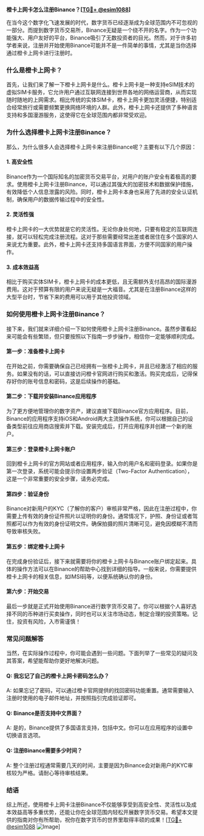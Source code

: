 **橙卡上网卡怎么注册Binance？[[TG💪+ @esim1088](https://t.me/s/esim1088)]**

在当今这个数字化飞速发展的时代，数字货币已经逐渐成为全球范围内不可忽视的一部分。而提到数字货币交易所，Binance无疑是一个绕不开的名字。作为一个功能强大、用户友好的平台，Binance吸引了无数投资者的目光。然而，对于许多初学者来说，注册并开始使用Binance可能并不是一件简单的事情，尤其是当你选择通过橙卡上网卡进行注册时。

### **什么是橙卡上网卡？**

首先，让我们来了解一下橙卡上网卡是什么。橙卡上网卡是一种支持eSIM技术的虚拟SIM卡服务，它允许用户通过互联网连接到世界各地的网络运营商，从而实现随时随地的上网需求。相比传统的实体SIM卡，橙卡上网卡更加灵活便捷，特别适合经常旅行或需要频繁更换网络环境的人群。此外，橙卡上网卡还提供了多种语言支持和多国漫游服务，这使得它在全球范围内都非常受欢迎。

### **为什么选择橙卡上网卡注册Binance？**

那么，为什么很多人会选择橙卡上网卡来注册Binance呢？主要有以下几个原因：

#### **1. 高安全性**
Binance作为一个国际知名的加密货币交易平台，对用户的账户安全有着极高的要求。使用橙卡上网卡注册Binance，可以通过其强大的加密技术和数据保护措施，有效降低个人信息泄露的风险。同时，橙卡上网卡本身也采用了先进的安全认证机制，确保用户的数据传输过程中的安全性。

#### **2. 灵活性强**
橙卡上网卡的一大优势就是它的灵活性。无论你身处何地，只要有稳定的互联网连接，就可以轻松完成注册流程。这对于那些需要经常出差或者居住在多个国家的人来说尤为重要。此外，橙卡上网卡还支持多国语言界面，方便不同国家的用户操作。

#### **3. 成本效益高**
相比于购买实体SIM卡，橙卡上网卡的成本更低，且无需额外支付高昂的国际漫游费用。这对于预算有限的用户来说无疑是一大福音。尤其是在注册Binance这样的大型平台时，节省下来的费用可以用于其他投资领域。

### **如何使用橙卡上网卡注册Binance？**

接下来，我们就来详细介绍一下如何使用橙卡上网卡注册Binance。虽然步骤看起来可能会有些繁琐，但只要按照以下指南一步步操作，相信你一定能够顺利完成。

#### **第一步：准备橙卡上网卡**
在开始之前，你需要确保自己已经拥有一张橙卡上网卡，并且已经激活了相应的服务。如果没有的话，可以直接访问橙卡官网进行购买和激活。购买完成后，记得保存好你的账号信息和密码，这是后续操作的基础。

#### **第二步：下载并安装Binance应用程序**
为了更方便地管理你的数字资产，建议直接下载Binance官方应用程序。目前，Binance的应用程序支持iOS和Android两大主流操作系统，你可以根据自己的设备类型前往应用商店搜索并下载。安装完成后，打开应用程序并创建一个新的账户。

#### **第三步：登录橙卡上网卡账户**
回到橙卡上网卡的官方网站或者应用程序，输入你的用户名和密码登录。如果你是第一次登录，系统可能会提示你设置两步验证（Two-Factor Authentication），这是一个非常重要的安全步骤，请务必完成。

#### **第四步：验证身份**
Binance对新用户的KYC（了解你的客户）审核非常严格，因此在注册过程中，你需要上传有效的身份证件照片以证明你的身份。通常情况下，护照、身份证或者驾照都可以作为有效的身份证明文件。确保拍摄的照片清晰可见，避免因模糊不清而导致审核失败。

#### **第五步：绑定橙卡上网卡**
在完成身份验证后，接下来就需要将你的橙卡上网卡与Binance账户绑定起来。具体的操作方法可以在Binance的帮助中心找到详细的指导。一般来说，你需要提供橙卡上网卡的相关信息，如IMSI码等，以便系统确认你的身份。

#### **第六步：开始交易**
最后一步就是正式开始使用Binance进行数字货币交易了。你可以根据个人喜好选择不同的币种进行买卖操作，同时也可以关注市场动态，制定合理的投资策略。记住，投资有风险，入市需谨慎！

### **常见问题解答**

当然，在实际操作过程中，你可能会遇到一些问题。下面列举了一些常见的疑问及其答案，希望能帮助你更好地解决问题。

#### **Q: 我忘记了自己的橙卡上网卡密码怎么办？**
A: 如果忘记了密码，可以通过橙卡官网提供的找回密码功能重置。通常需要输入注册时使用的电子邮件地址，并按照指引完成验证即可。

#### **Q: Binance是否支持中文界面？**
A: 是的，Binance提供了多国语言支持，包括中文。你可以在应用程序的设置中切换语言选项。

#### **Q: 注册Binance需要多少时间？**
A: 整个注册过程通常需要几天的时间，主要是因为Binance会对新用户的KYC审核较为严格。请耐心等待审核结果。

### **结语**

综上所述，使用橙卡上网卡注册Binance不仅能够享受到高安全性、灵活性以及成本效益高等多重优势，还能让你在全球范围内轻松开展数字货币交易。希望本文提供的指南对你有所帮助，祝你在数字货币的世界里取得丰硕的成果！[[TG💪+ @esim1088](https://t.me/s/esim1088) ![Image](https://i.postimg.cc/4NQfJmqS/Snipaste-2025-05-13-00-14-12.png)]